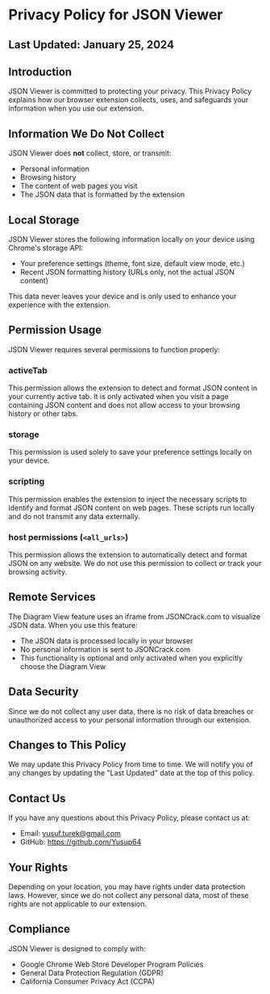 # Privacy Policy for JSON Viewer

## Last Updated: January 25, 2024

## Introduction

JSON Viewer is committed to protecting your privacy. This Privacy Policy explains how our browser extension collects, uses, and safeguards your information when you use our extension.

## Information We Do Not Collect

JSON Viewer does **not** collect, store, or transmit:
- Personal information
- Browsing history
- The content of web pages you visit
- The JSON data that is formatted by the extension

## Local Storage

JSON Viewer stores the following information locally on your device using Chrome's storage API:
- Your preference settings (theme, font size, default view mode, etc.)
- Recent JSON formatting history (URLs only, not the actual JSON content)

This data never leaves your device and is only used to enhance your experience with the extension.

## Permission Usage

JSON Viewer requires several permissions to function properly:

### activeTab
This permission allows the extension to detect and format JSON content in your currently active tab. It is only activated when you visit a page containing JSON content and does not allow access to your browsing history or other tabs.

### storage
This permission is used solely to save your preference settings locally on your device.

### scripting
This permission enables the extension to inject the necessary scripts to identify and format JSON content on web pages. These scripts run locally and do not transmit any data externally.

### host permissions (`<all_urls>`)
This permission allows the extension to automatically detect and format JSON on any website. We do not use this permission to collect or track your browsing activity.

## Remote Services

The Diagram View feature uses an iframe from JSONCrack.com to visualize JSON data. When you use this feature:
- The JSON data is processed locally in your browser
- No personal information is sent to JSONCrack.com
- This functionality is optional and only activated when you explicitly choose the Diagram View

## Data Security

Since we do not collect any user data, there is no risk of data breaches or unauthorized access to your personal information through our extension.

## Changes to This Policy

We may update this Privacy Policy from time to time. We will notify you of any changes by updating the "Last Updated" date at the top of this policy.

## Contact Us

If you have any questions about this Privacy Policy, please contact us at:
- Email: yusuf.turek@gmail.com
- GitHub: https://github.com/Yusup64

## Your Rights

Depending on your location, you may have rights under data protection laws. However, since we do not collect any personal data, most of these rights are not applicable to our extension.

## Compliance

JSON Viewer is designed to comply with:
- Google Chrome Web Store Developer Program Policies
- General Data Protection Regulation (GDPR)
- California Consumer Privacy Act (CCPA) 
